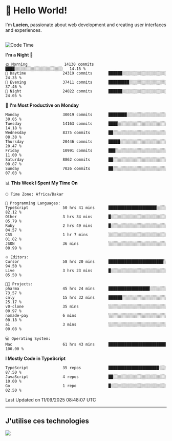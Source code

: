 # 👋 Hello World!

I'm **Lucien**, passionate about web development and creating user interfaces and experiences.

##

<!--START_SECTION:waka-->
![Code Time](http://img.shields.io/badge/Code%20Time-3%2C706%20hrs%2055%20mins-blue)

**I'm a Night 🦉** 

```text
🌞 Morning                14130 commits       ████░░░░░░░░░░░░░░░░░░░░░   14.15 % 
🌆 Daytime                24319 commits       ██████░░░░░░░░░░░░░░░░░░░   24.35 % 
🌃 Evening                37411 commits       █████████░░░░░░░░░░░░░░░░   37.46 % 
🌙 Night                  24022 commits       ██████░░░░░░░░░░░░░░░░░░░   24.05 % 
```
📅 **I'm Most Productive on Monday** 

```text
Monday                   30019 commits       ████████░░░░░░░░░░░░░░░░░   30.05 % 
Tuesday                  14163 commits       ████░░░░░░░░░░░░░░░░░░░░░   14.18 % 
Wednesday                8375 commits        ██░░░░░░░░░░░░░░░░░░░░░░░   08.38 % 
Thursday                 20446 commits       █████░░░░░░░░░░░░░░░░░░░░   20.47 % 
Friday                   10991 commits       ███░░░░░░░░░░░░░░░░░░░░░░   11.00 % 
Saturday                 8862 commits        ██░░░░░░░░░░░░░░░░░░░░░░░   08.87 % 
Sunday                   7026 commits        ██░░░░░░░░░░░░░░░░░░░░░░░   07.03 % 
```


📊 **This Week I Spent My Time On** 

```text
🕑︎ Time Zone: Africa/Dakar

💬 Programming Languages: 
TypeScript               50 hrs 41 mins      █████████████████████░░░░   82.12 % 
Other                    3 hrs 34 mins       █░░░░░░░░░░░░░░░░░░░░░░░░   05.79 % 
Ruby                     2 hrs 49 mins       █░░░░░░░░░░░░░░░░░░░░░░░░   04.57 % 
CSS                      1 hr 7 mins         ░░░░░░░░░░░░░░░░░░░░░░░░░   01.82 % 
JSON                     36 mins             ░░░░░░░░░░░░░░░░░░░░░░░░░   00.99 % 

🔥 Editors: 
Cursor                   58 hrs 20 mins      ████████████████████████░   94.50 % 
Live                     3 hrs 23 mins       █░░░░░░░░░░░░░░░░░░░░░░░░   05.50 % 

🐱‍💻 Projects: 
pharma                   45 hrs 24 mins      ██████████████████░░░░░░░   73.57 % 
cnly                     15 hrs 32 mins      ██████░░░░░░░░░░░░░░░░░░░   25.17 % 
v0-clone                 35 mins             ░░░░░░░░░░░░░░░░░░░░░░░░░   00.97 % 
nomade-pay               6 mins              ░░░░░░░░░░░░░░░░░░░░░░░░░   00.18 % 
ai                       3 mins              ░░░░░░░░░░░░░░░░░░░░░░░░░   00.08 % 

💻 Operating System: 
Mac                      61 hrs 43 mins      █████████████████████████   100.00 % 
```

**I Mostly Code in TypeScript** 

```text
TypeScript               35 repos            ██████████████████████░░░   87.50 % 
JavaScript               4 repos             ██░░░░░░░░░░░░░░░░░░░░░░░   10.00 % 
Go                       1 repo              █░░░░░░░░░░░░░░░░░░░░░░░░   02.50 % 
```




 Last Updated on 11/09/2025 08:48:07 UTC
<!--END_SECTION:waka-->
---

## J'utilise ces technologies

<p align="left">
  <a href="https://skillicons.dev">
    <img src="https://skillicons.dev/icons?i=ts,js,go,ruby,css,scss,tailwind,react,vite,nextjs,docker,figma,ableton" />
  </a>
</p>

